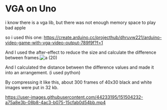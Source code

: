 # VGA on Uno


i know there is a vga lib, but there was not enough memory space to play bad apple



so i used this one: https://create.arduino.cc/projecthub/dhruvw221/arduino-video-game-with-vga-video-output-789f9f?f=1



And I used the after-effect to reduce the size and calculate the difference between frames.![a (20)](https://user-images.githubusercontent.com/44233195/151503321-ef807adf-53db-4dba-9d65-e4772fcde5f3.png)

And I calculated the distance between the difference values and made it into an arrangement. (i used python)

By compressing it like this, about 300 frames of 40x30 black and white images were put in 32 kb.

https://user-images.githubusercontent.com/44233195/151504232-a75a8e3b-08b8-4ac3-b075-15cfab0d54bb.mp4

